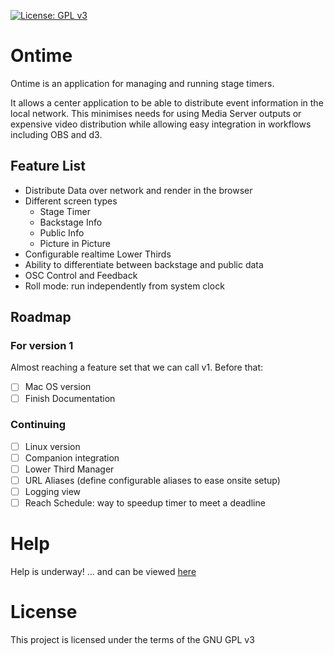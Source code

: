 [![License: GPL v3](https://img.shields.io/badge/License-GPLv3-green.svg)](https://www.gnu.org/licenses/gpl-3.0)

# Ontime
Ontime is an application for managing and running stage timers.

It allows a center application to be able to distribute event information in the local network. This minimises needs for using Media Server outputs or expensive video distribution while allowing easy integration in workflows including OBS and d3.

## Feature List
- Distribute Data over network and render in the browser
- Different screen types
  - Stage Timer
  - Backstage Info
  - Public Info
  - Picture in Picture
- Configurable realtime Lower Thirds
- Ability to differentiate between backstage and public data
- OSC Control and Feedback
- Roll mode: run independently from system clock

## Roadmap
### For version 1
Almost reaching a feature set that we can call v1. Before that:
- [ ] Mac OS version
- [ ] Finish Documentation
### Continuing
- [ ] Linux version
- [ ] Companion integration
- [ ] Lower Third Manager
- [ ] URL Aliases (define configurable aliases to ease onsite setup)
- [ ] Logging view
- [ ] Reach Schedule: way to speedup timer to meet a deadline

# Help
Help is underway! ... and can be viewed [here](https://cpvalente.gitbook.io/ontime/)

# License
This project is licensed under the terms of the GNU GPL v3